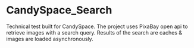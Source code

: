 # CandySpace_Search
Technical test built for CandySpace. The project uses PixaBay open api to retrieve images with a search query. Results of the search are caches &amp; images are loaded asynchronously.
